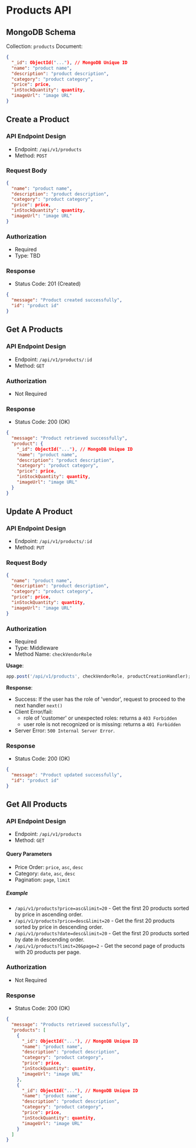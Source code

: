 # Products API


## MongoDB Schema
Collection: `products`
Document:
```json
{
  "_id": ObjectId("..."), // MongoDB Unique ID
  "name": "product name",
  "description": "product description",
  "category": "product category",
  "price": price,
  "inStockQuantity": quantity,
  "imageUrl": "image URL"
}
```
## Create a Product
### API Endpoint Design
* Endpoint: `/api/v1/products`
* Method: `POST`

### Request Body
```json
{
  "name": "product name",
  "description": "product description",
  "category": "product category",
  "price": price,
  "inStockQuantity": quantity,
  "imageUrl": "image URL"
}
```
### Authorization
* Required
* Type: TBD

### Response
* Status Code: 201 (Created)
```json
{
  "message": "Product created successfully",
  "id": "product id"
}
```
## Get A Products
### API Endpoint Design
* Endpoint: `/api/v1/products/:id`
* Method: `GET`
### Authorization
* Not Required
### Response
* Status Code: 200 (OK)
```json
{
  "message": "Product retrieved successfully",
  "product": {
    "_id": ObjectId("..."), // MongoDB Unique ID
    "name": "product name",
    "description": "product description",
    "category": "product category",
    "price": price,
    "inStockQuantity": quantity,
    "imageUrl": "image URL"
  }
}
```
## Update A Product
### API Endpoint Design
* Endpoint: `/api/v1/products/:id`
* Method: `PUT`
### Request Body
```json
{
  "name": "product name",
  "description": "product description",
  "category": "product category",
  "price": price,
  "inStockQuantity": quantity,
  "imageUrl": "image URL"
}
```
### Authorization
* Required
* Type: Middleware
* Method Name: `checkVendorRole`

**Usage**:
```javascript
app.post('/api/v1/products', checkVendorRole, productCreationHandler);
```

**Response**:
- Success: If the user has the role of 'vendor', request to proceed to the next handler `next()`
- Client Error/fail: 
  - role of 'customer' or unexpected roles: returns a `403 Forbidden`
  - user role is not recognized or is missing: returns a `401 Forbidden`
- Server Error: `500 Internal Server Error`.

### Response
* Status Code: 200 (OK)
```json
{
  "message": "Product updated successfully",
  "id": "product id"
}
```
## Get All Products
### API Endpoint Design
* Endpoint: `/api/v1/products`
* Method: `GET`
#### Query Parameters
* Price Order: `price`, `asc`, `desc`
* Category: `date`, `asc`, `desc`
* Pagination: `page`, `limit`
##### Example
* `/api/v1/products?price=asc&limit=20` - Get the first 20 products sorted by price in ascending order.
* `/api/v1/products?price=desc&limit=20` - Get the first 20 products sorted by price in descending order.
* `/api/v1/products?date=desc&limit=20` - Get the first 20 products sorted by date in descending order.
* `/api/v1/products?limit=20&page=2` - Get the second page of products with 20 products per page.
### Authorization
* Not Required
### Response
* Status Code: 200 (OK)
```json
{
  "message": "Products retrieved successfully",
  "products": [
    {
      "_id": ObjectId("..."), // MongoDB Unique ID
      "name": "product name",
      "description": "product description",
      "category": "product category",
      "price": price,
      "inStockQuantity": quantity,
      "imageUrl": "image URL"
    },
    {
      "_id": ObjectId("..."), // MongoDB Unique ID
      "name": "product name",
      "description": "product description",
      "category": "product category",
      "price": price,
      "inStockQuantity": quantity,
      "imageUrl": "image URL"
    }
  ]
}
```




